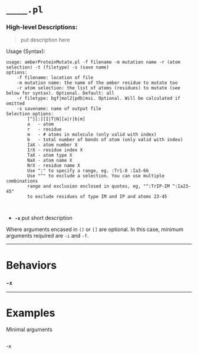 
# `____.pl`
### High-level Descriptions:



> put description here

Usage (Syntax):
```
usage: amberProteinMutate.pl -f filename -m mutation name -r (atom selection) -t (filetype) -s (save name)
options:
	-f filename: location of file
	-m mutation name: the name of the amber residue to mutate too
	-r atom selection: the list of atoms (residues) to mutate (see below for syntax). Optional. Default: all
	-r filetype: bgf|mol2|pdb|msi. Optional. Will be calculated if omitted
	-s savename: name of output file
Selection options:
		[^][:][I|T|N][a|r|b|m]
		a   - atom
		r   - residue
		m   - # atoms in molecule (only valid with index)
		b   - total number of bonds of atom (only valid with index)
		IaX - atom number X
		IrX - residue index X
		TaX - atom type X
		NaX - atom name X
		NrX - residue name X
		Use ":" to specify a range, eg. :Tr1-8 :Ia3-66
		Use "^" to exclude a selection. You can use multiple combinations
		range and exclusion enclosed in quotes, eg, "^:TrIP-IM ^:Ia23-45"
		to exclude residues of type IM and IP and atoms 23-45



```
* **`-x`** put short description

Where arguments encased in `()` or `[]` are optional. In this case, minimum arguments required are `-i` and `-f`.
 
---


# Behaviors
### `-x`
---
# Examples
Minimal arguments
```
```
-x
```
```
